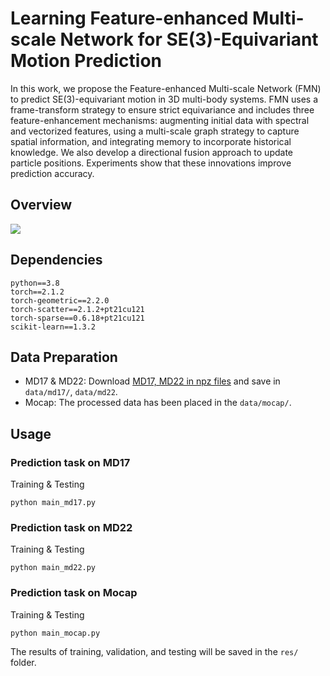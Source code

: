 # Learning Feature-enhanced Multi-scale Network for SE(3)-Equivariant Motion Prediction


In this work, we propose the Feature-enhanced Multi-scale Network (FMN) to predict SE(3)-equivariant motion in 3D multi-body systems. FMN uses a frame-transform strategy to ensure strict equivariance and includes three feature-enhancement mechanisms: augmenting initial data with spectral and vectorized features, using a multi-scale graph strategy to capture spatial information, and integrating memory to incorporate historical knowledge. We also develop a directional fusion approach to update particle positions. Experiments show that these innovations improve prediction accuracy.


## Overview

<img src='images/pipeline00.png'> 


## Dependencies
```
python==3.8
torch==2.1.2
torch-geometric==2.2.0
torch-scatter==2.1.2+pt21cu121
torch-sparse==0.6.18+pt21cu121
scikit-learn==1.3.2
```

## Data Preparation

+ MD17 & MD22: Download [MD17, MD22 in npz files](http://quantum-machine.org/datasets/) and save in `data/md17/`, `data/md22`.
+ Mocap: The processed data has been placed in the `data/mocap/`.

## Usage

### Prediction task on MD17
Training & Testing
```
python main_md17.py 
```


### Prediction task on MD22
Training & Testing
```
python main_md22.py 
```


### Prediction task on Mocap
Training & Testing
```
python main_mocap.py 
```
The results of training, validation, and testing will be saved in the `res/` folder.
